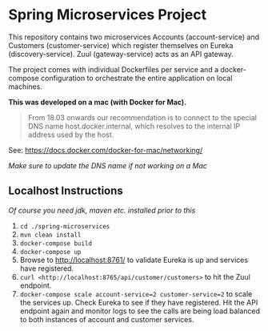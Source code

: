 # Spring Microservices Project

This repository contains two microservices Accounts (account-service) and Customers (customer-service) which register themselves on Eureka (discovery-service). Zuul (gateway-service) acts as an API gateway.

The project comes with individual Dockerfiles per service and a docker-compose configuration to orchestrate the entire application on local machines.

**This was developed on a mac (with Docker for Mac).**
 >From 18.03 onwards our recommendation is to connect to the special DNS name host.docker.internal, which resolves to the internal IP address used by the host.

See: <https://docs.docker.com/docker-for-mac/networking/>

*Make sure to update the DNS name if not working on a Mac*

## Localhost Instructions

*Of course you need jdk, maven etc. installed prior to this*

1. `cd ./spring-microservices`
2. `mvn clean install`
3. `docker-compose build`
4. `docker-compose up`
5. Browse to <http://localhost:8761/> to validate Eureka is up and services have registered.
6. `curl <http://localhost:8765/api/customer/customers>` to hit the Zuul endpoint.
7. `docker-compose scale account-service=2 customer-service=2` to scale the services up. Check Eureka to see if they have registered. Hit the API endpoint again and monitor logs to see the calls are being load balanced to both instances of account and customer services.